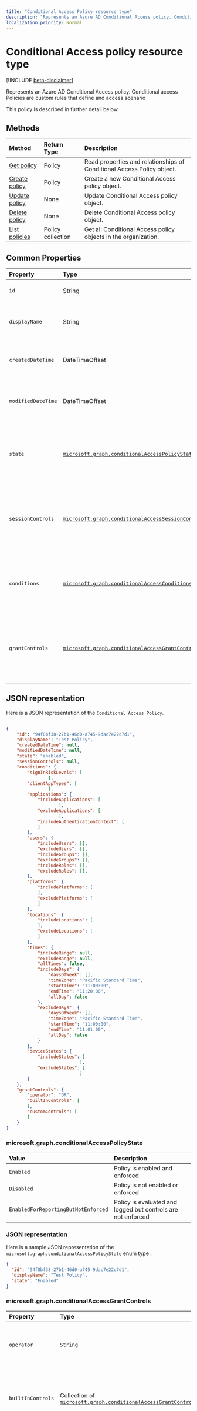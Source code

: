 ```yaml
---
title: "Conditional Access Policy resource type"
description: "Represents an Azure AD Conditional Access policy. Conditional access Policies are custom rules that define and access scenario:"
localization_priority: Normal
---
```


# Conditional Access policy resource type

[!INCLUDE [beta-disclaimer](../../includes/beta-disclaimer.md)]

Represents an Azure AD Conditional Access policy. Conditional access Policies are custom rules that define and access scenario




This policy is described in further detail below.

## Methods
| Method       | Return Type  |Description|
|:---------------|:--------|:----------|
| [Get policy](../api/CAPolicies-get.md) |Policy|Read properties and relationships of Conditional Access Policy object.|
|[Create policy](../api/CAPolicies-post.md)|Policy|Create a new Conditional Access policy object.|
|[Update policy](../api/CAPolicies-update.md)|None|Update Conditional Access policy object.|
|[Delete policy](../api/CAPolicies-delete.md)|None|Delete Conditional Access policy object.|
|[List policies](../api/CAPolicies-list.md)|Policy collection|Get all Conditional Access policy objects in the organization.|




## Common Properties
| Property	   | Type	|Description|
|:---------------|:--------|:----------|
|`id`|String|Specifies id of a policy. `Read-only`|
|`displayName`|String|Specifies A human-readable name of the policy.|
|`createdDateTime`|DateTimeOffset|Specifies creation datetime of the policy. `Read-only`|
|`modifiedDateTime`|DateTimeOffset|Specifies last modification datetime of the policy. `Read-only`|
|`state`|[`microsoft.graph.conditionalAccessPolicyState`](#microsoftgraphconditionalaccesspolicystate) |Specifies state of the policy, including Enabled, Disabled, and LogOnly.|
|`sessionControls`|[`microsoft.graph.conditionalAccessSessionControls`](#microsoftgraphconditionalaccesssessioncontrols)|Specifies complex type of session controls that will be enforced after sign-in.|
|`conditions`|[`microsoft.graph.conditionalAccessConditions`](#microsoftgraphconditionalaccessconditions)|Specifies complex type of conditions that govern when the policy applies.|
|`grantControls`|[`microsoft.graph.conditionalAccessGrantControls`](#microsoftgraphconditionalaccessgrantcontrols)|Specifies complex type of grant controls that must be fulfilled to pass the policy.|

## JSON representation
Here is a JSON representation of the `Conditional Access Policy`.

```json

{
    "id": "94f8bf38-27b1-46d0-a745-9dac7e22c7d1",
    "displayName": "Test Policy",
    "createdDateTime": null,
    "modifiedDateTime": null,
    "state": "enabled",
    "sessionControls": null,
    "conditions": {
        "signInRiskLevels": [
                ],
        "clientAppTypes": [
                ],
        "applications": {
            "includeApplications": [
                    ],
            "excludeApplications": [
                    ],
            "includeAuthenticationContext": [
			]
        },
        "users": {
            "includeUsers": [],
            "excludeUsers": [],
            "includeGroups": [],
            "excludeGroups": [],
            "includeRoles": [],
            "excludeRoles": [],
        },
        "platforms": {
            "includePlatforms": [
			],
            "excludePlatforms": [
			]
        },
        "locations": {
            "includeLocations": [
			],
            "excludeLocations": [
			]
        },
        "times": {
            "includeRange": null,
            "excludeRange": null,
            "allTimes": false,
            "includeDays": {
                "daysOfWeek": [],
                "timeZone": "Pacific Standard Time",
                "startTime": "11:00:00",
                "endTime": "11:20:00",
                "allDay": false
            },
            "excludeDays": {
                "daysOfWeek": [],
                "timeZone": "Pacific Standard Time",
                "startTime": "11:00:00",
                "endTime": "11:01:00",
                "allDay": false
            }
        },
        "deviceStates": {
            "includeStates": [
                            ],
            "excludeStates": [
                            ]
        }
    },
    "grantControls": {
        "operator": "OR",
        "builtInControls": [
		],
        "customControls": [
		]
    }
}

```

### microsoft.graph.conditionalAccessPolicyState

| Value           | Description |
|:----------------|:------------|
|`Enabled`| Policy is enabled and enforced|
|`Disabled`| Policy is not enabled or enforced|
|`EnabledForReportingButNotEnforced`| Policy is evaluated and logged but controls are not enforced|


### JSON representation
Here is a sample JSON representation of the `microsoft.graph.conditionalAccessPolicyState` enum type .

```json
{
  "id": "94f8bf38-27b1-46d0-a745-9dac7e22c7d1",
  "displayName": "Test Policy",
  "state": "Enabled"
}
```


### microsoft.graph.conditionalAccessGrantControls

| Property   | Type|Description|
|:---------------|:--------|:----------|
|`operator`|`String`| Acceptable values: `AND` and `OR`, defines relationship of controls|
|`builtInControls`|Collection of [`microsoft.graph.conditionalAccessGrantControl`](#microsoftgraphconditionalaccessgrantcontrol)| List of enum values of built-in controls specified by the policy|
|`customControls`|Collection of `String`| List of string IDs of custom controls specified by the policy|


#### microsoft.graph.conditionalAccessGrantControl


| Property   | Description|
|:---------------|:----------|
|`Block`| Block sign-in|
|`Mfa`| Require Azure MFA|
|`CompliantDevice`| Require Intune-compliant device|
|`DomainJoinedDevice`| Require AADJ domain-joined device|
|`ApprovedApplication`| Require approved application|
|`CompliantApplication`| Require Intune-compliant application|
|`FederatedMfa`| Require MFA via federation|
|`FederatedCertAuth`| Required certificate authentication via federation|




### JSON representation
Here is a sample JSON representation of the `microsoft.graph.conditionalAccessGrantControls` Complex type .

```json

"grantControls": {
        "operator": "OR",
        "builtInControls": [
            "mfa",
            "compliantDevice",
            "domainJoinedDevice",
            "approvedApplication"
        ],
        "customControls": [
            "IRISCsan"
        ]
    }
```


### microsoft.graph.conditionalAccessSessionControls

| Property   | Type|Description|
|:---------------|:--------|:----------|
|`applicationEnforcedRestrictions`|[`microsoft.graph.applicationEnforcedRestrictionsSessionControl`](#microsoftgraphapplicationenforcedrestrictionssessioncontrol)| Session control to enforce application restrictions.|
|`cloudAppSecurity`|[`microsoft.graph.cloudAppSecuritySessionControl`](#microsoftgraphcloudappsecuritysessioncontrol)| Session control to apply cloud app security.|
|`signInFrequency`|[`microsoft.graph.signInFrequencySessionControl`](#microsoftgraphsigninfrequencysessioncontrol)| Session control to enforce signin frequency.|
|`persistentBrowser`|[`microsoft.graph.persistentBrowserSessionControl`](#microsoftgraphpersistentbrowsersessioncontrol)| Session control to define whether to persist cookies or not.|





### microsoft.graph.applicationEnforcedRestrictionsSessionControl
Session control used to enforce application specific restrictions (e.g. Sharepoint limited access).




### microsoft.graph.cloudAppSecuritySessionControl
Session control used to enforce cloud app security checks.


| Property   | Type|Description|
|:---------------|:--------|:----------|
|`type`|[`microsoft.graph.cloudAppSecuritySessionControlType`](#microsoftgraphcloudappsecuritysessioncontroltype)| Type of check to be performed by the cloud app security service.|


#### microsoft.graph.cloudAppSecuritySessionControlType

This Property is the Enum which can have any of the below defined values.

| Property	   |
|:---------------|
|`McasConfigured`|
|`MonitorOnly`|
|`BlockDownloads`|
|`ProtectDownloads`|


### microsoft.graph.signInFrequencySessionControl
Session control used to enforce signin frequency.


| Property   | Type|Description|
|:---------------|:--------|:----------|
|`value`|`Edm.Int32`| Numeric value corresponding to the given type (e.g. 8 hours, 1 day).|
|`type`|[`microsoft.graph.signinFrequencyType`](#microsoftgraphsigninfrequencytype)| Defines the signin frequency type. |

#### microsoft.graph.signinFrequencyType

This Property is the Enum which can have any of the below defined values.

| Property	   |
|:---------------|
|`Days`|
|`Hours`|





### microsoft.graph.persistentBrowserSessionControl


| Property   | Type|Description|
|:---------------|:--------|:----------|
|`mode`|[`microsoft.graph.persistentBrowserSessionMode`](#microsoftgraphpersistentbrowsersessionmode)| Type of persistent browser session mode (e.g. `always`, `never`).|


#### microsoft.graph.persistentBrowserSessionMode



| Property   | Description|
|:---------------|:----------|
|`always`| Users remain signed in after closing and reopening browser window. Requires policy assignment to All Cloud Apps|
|`never`| Users are signed out after closing and reopening browser window. Requires policy assignment to All Cloud Apps|




### JSON representation
Here is a sample JSON representation of the `microsoft.graph.conditionalAccessSessionControls` Complex type .

```json

 "sessionControls": {
        "applicationEnforcedRestrictions": null,
        "persistentBrowser": null,
        "cloudAppSecurity": {
            "isEnabled": true
        },
        "signInFrequency": {
            "value": 14,
            "type": "days",
            "isEnabled": true
        }
    }
```






### microsoft.graph.conditionalAccessConditions
| Property	   | Type	|Description|
|:---------------|:--------|:----------|
|`applications`|[`microsoft.graph.conditionalAccessApplications`](#microsoftgraphconditionalaccessapplications)|applications and ACRS tags included in and excluded from the policy scope. Must be populated.|
|`clientAppTypes`|Collection([`microsoft.graph.conditionalAccessClientApps`](#microsoftgraphconditionalaccessclientapps))|client application types included in the policy scope. Optionally populated.|
|`deviceStates`|[`microsoft.graph.conditionalAccessDeviceStates`](#microsoftgraphconditionalaccessdevicestates)|device states in the policy scope.|
|`locations`|[`microsoft.graph.conditionalAccessLocations`](#microsoftgraphconditionalaccesslocations)|locations included in and excluded from the policy scope. Optionally populated.|
|`platforms`|[`microsoft.graph.conditionalAccessPlatforms`](#microsoftgraphconditionalaccessplatforms)|platforms included in and excluded from the policy scope. Optionally populated..|
|`signInRiskLevels`|Collection([`microsoft.graph.riskLevel`](#microsoftgraphrisklevel))|risk levels included in the policy scope. Optionally populated.|
|`times`|[`microsoft.graph.conditionalAccessTimes`](#microsoftgraphconditionalaccesstimes)|times in scope of the policy.|
|`users`|[`microsoft.graph.conditionalAccessUsers`](#microsoftgraphconditionalaccessusers)|users, groups, and roles included in and excluded from the policy scope. Must be populated.|




#### microsoft.graph.conditionalAccessApplications
| Property	   | Type	|Description|
|:---------------|:--------|:----------|
|`includeApplications`|Collection of `String`|Application IDs in scope of policy unless explicitly excluded.|
|`excludeApplications`|Collection of `String`|Application IDs excluded from scope of policy.|
|`includeAuthenticationContext`|ACRS URIs in scope of policy unless explicitly exclude, or ALL.|

#### microsoft.graph.conditionalAccessClientApps
This Property is the Enum which can have any of the below defined values.

| Property	   | Description|
|:---------------|:----------|
|`Browser`|Browser applications.|
|`Modern`|Modern authentication applications.|
|`EasSupported`|EAS applications on supported platforms.|
|`EasUnsupported`|EAS applications on unsupported platforms.|
|`Other`|Other legacy protocol applications.|

Note : The values are case sensitive



#### microsoft.graph.conditionalAccessDeviceStates

| Property	   | Type	|Description|
|:---------------|:--------|:----------|
|`includeStates`|Collection of `String`|States in scope of policy (ALL only allowed value).|
|`excludeStates`|Collection of `String`|States excluded from scope of policy. Only supports values are  `Compliant` or/and `DomainJoined` |



#### microsoft.graph.conditionalAccessLocations

| Property	   | Type	|Description|
|:---------------|:--------|:----------|
|`includeLocations`|Collection of `String`|Location IDs in scope of policy unless explicitly excluded, or ALL, or AllTrusted.|
|`excludeLocations`|Collection of `String`|Location IDs excluded from scope of policy |




#### microsoft.graph.conditionalAccessPlatforms	 
This Property is the Enum which can have any of the below defined values.

| Property	   | Description|
|:---------------|:----------|
|`All`|All platforms.|
|`Android`|Android.|
|`Ios`|iOS.|
|`Windows`|Windows platforms.|
|`WindowsPhone`|Windows Phone.|
|`MacOs`|MacOS.|

Note : The values are case sensitive



#### microsoft.graph.riskLevel	 
This Property is the Enum which can have any of the below defined values.

| Property	   | Description|
|:---------------|:----------|
|`High`| High Risk .|
|`Medium`| Medium Risk .|
|`Low`| Low Risk.|
|`None`| No Risk.|

Note : The values are case sensitive



#### microsoft.graph.conditionalAccessTimes	 

| Property   | Type|Description|
|:---------------|:--------|:----------|
|`allTimes`|`Boolean`| Apply to all times. If true, overrides all other time/day settings |
|`includeDays`|[`microsoft.graph.conditionalAccessDays`](#microsoftgraphconditionalaccessdays)| Set of days of the week and times to include in scope of policy|
|`excludeDays`|[`microsoft.graph.conditionalAccessDays`](#microsoftgraphconditionalaccessdays)| Set of days of the week and times to exclude from scope of policy|
|`includeRange`|[`microsoft.graph.conditionalAccessTimeRange`](#microsoftgraphconditionalaccesstimerange)| A time range to include in scope of policy|
|`excludeRange`|[`microsoft.graph.conditionalAccessTimeRange`](#microsoftgraphconditionalaccesstimerange)| A time range to exclude from scope of policy|


##### microsoft.graph.conditionalAccessDays


| Property   | Type|Description|
|:---------------|:--------|:----------|
|`daysOfWeek`|Collection of [`microsoft.graph.dayOfWeek`](#microsoftgraphdayofweek)| Which days of the week are included|
|`timeZone`|`String`| Time zone in +HH or -HH formatv (ISO 8601)|
|`startTime`|`String`| Start time each day in HH:MM:SS format (ISO 8601)|
|`endTime`|`String`| End time each day in HH:MM:SS format (ISO 8601)|


###### microsoft.graph.dayOfWeek
This Property is the Enum which can have any of the below defined values.

| Property	   |
|:---------------|
|`Sunday`|
|`Monday`|
|`Tuesday`|
|`Wednesday`|
|`Thursday`|
|`Friday`|
|`Saturday`|




##### microsoft.graph.conditionalAccessTimeRange


| Property   | Type|Description|
|:---------------|:--------|:----------|
|`timeZone`|`String`| Time zone in +HH:MM or -HH:MM format (ISO 8601)|
|`startDateTime`|`String`| Start time each day in YYYY-MM-DDTHH:MM:SS format (ISO 8601)|
|`endDateTime`|`String`| End time each day in YYYY-MM-DDTHH:MM:SS format (ISO 8601)|





#### microsoft.graph.conditionalAccessUsers
| Property   | Type|Description|
|:---------------|:--------|:----------|
|`includeUsers`|Collection of `String`| User IDs in scope of policy unless explicitly excluded, or `ALL` or `GUEST`|
|`excludeUsers`|Collection of `String`| User IDs excluded from scope of policy and/or `GUEST`|
|`includeGroups`|Collection of `String`| Group IDs in scope of policy unless explicitly excluded, or `ALL`|
|`excludeGroups`|Collection of `String`| Group IDs excluded from scope of policy|
|`includeRoles`|Collection of `String`| Role IDs in scope of policy unless explicitly excluded, or `ALL`|
|`excludeRoles`|Collection of `String`| Role IDs excluded from scope of policy|


### JSON representation
Here is a sample JSON representation of the `microsoft.graph.conditionalAccessApplications` Complex type .

```json

"conditions": {
        "signInRiskLevels": [
            "High",
            "Medium",
            "Low",
            "None"
        ],
        "clientAppTypes": [
            "Browser",
            "Modern",
            "EasSupported",
            "Other"
        ],
        "applications": {
            "includeApplications": [
                "00000002-0000-0ff1-ce00-000000000000"
            ],
            "excludeApplications": [
                "0000000a-0000-0000-c000-000000000000"
            ],
            "includeAuthenticationContext": []
        },
        "users": {
            "includeUsers": [],
            "excludeUsers": [
                "Guests"
            ],
            "includeGroups": [
                "796f8da4-21f2-4148-a34b-9735811d5852",
                "5fad529d-b4a2-4d4d-89c5-e72be11a8ab5"
            ],
            "excludeGroups": [
                "46756a9c-01c0-4526-96e1-5f343c240567"
            ],
            "includeRoles": [
                "cf1c38e5-3621-4004-a7cb-879624dced7c"
            ],
            "excludeRoles": []
        },
        "platforms": {
            "includePlatforms": [
                "Android",
                "Ios"
            ],
            "excludePlatforms": [
                "WindowsPhone"
            ]
        },
        "locations": {
            "includeLocations": [
                "d474030c-f7a0-4adc-9993-2b0de2414818"
            ],
            "excludeLocations": [
                "c7f88cf7-7417-4462-b120-edb3ba512397"
            ]
        },
        "times": {
            "excludeDays": null,
            "includeRange": null,
            "allTimes": false,
            "includeDays": {
                "daysOfWeek": [
                    "Monday",
                    "Tuesday",
                    "Wednesday",
                    "Thursday",
                    "Friday"
					],
                "timeZone": "Pacific Standard Time",
                "startTime": "11:00:00",
                "endTime": "11:20:00",
                "allDay": false
            },
            "excludeRange": {
                "timeZone": "Pacific Standard Time",
                "startDateTime": "2/14/2019 12:00:00 AM",
                "endDateTime": "2/15/2019 12:00:00 AM"
            }
        },
        "deviceStates": {
            "includeStates": [
                "All"
            ],
            "excludeStates": [
                "Compliant",
                "DomainJoined"
            ]
        }

```
